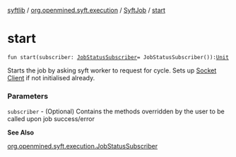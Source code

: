 [syftlib](../../index.md) / [org.openmined.syft.execution](../index.md) / [SyftJob](index.md) / [start](./start.md)

# start

`fun start(subscriber: `[`JobStatusSubscriber`](../-job-status-subscriber/index.md)` = JobStatusSubscriber()): `[`Unit`](https://kotlinlang.org/api/latest/jvm/stdlib/kotlin/-unit/index.html)

Starts the job by asking syft worker to request for cycle.
Sets up [Socket Client](../../org.openmined.syft.networking.clients/-socket-client/index.md) if not initialised already.

### Parameters

`subscriber` - (Optional) Contains the methods overridden by the user to be called upon job success/error

**See Also**

[org.openmined.syft.execution.JobStatusSubscriber](../-job-status-subscriber/index.md)

